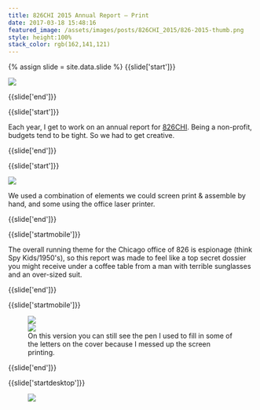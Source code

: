 ```yaml
---
title: 826CHI 2015 Annual Report — Print
date: 2017-03-18 15:48:16
featured_image: /assets/images/posts/826CHI_2015/826-2015-thumb.png
style: height:100%
stack_color: rgb(162,141,121)
---
```

{% assign slide = site.data.slide %}
{{slide['start']}}

<div><img class='full-width' src='{{ site.url }}/assets/images/posts/826CHI_2015/826-2015-1.png' srcset='{{ site.url }}/assets/images/posts/826CHI_2015/826-2015-1.png 1024w, {{ site.url }}/assets/images/posts/826CHI_2015/826-2015-1@2x.png 2048w, {{ site.url }}/assets/images/posts/826CHI_2015/826-2015-1@3x.png 3072w'></div>

{{slide['end']}}

{{slide['start']}}

Each year, I get to work on an annual report for <a href='http://826CHI.org/'>826CHI</a>. Being a non-profit, budgets tend to be tight. So we had to get creative.

{{slide['end']}}

{{slide['start']}}

<!--- <div><img src='{{ site.url }}/assets/images/posts/826CHI_2015/826-2015-2.png' srcset='{{ site.url }}/assets/images/posts/826CHI_2015/826-2015-2.png 615w, {{ site.url }}/assets/images/posts/826CHI_2015/826-2015-2@2x.png 1230w, {{ site.url }}/assets/images/posts/826CHI_2015/826-2015-2@3x.png 1845w'></div>

The gif below replaces the above .png
-->

<div><img src='{{ site.url }}/assets/images/posts/826CHI_2015/826-2016-1.gif'></div>

We used a combination of elements we could screen print &amp; assemble by hand, and some using the office laser printer.

{{slide['end']}}

{{slide['startmobile']}}

The overall running theme for the Chicago office of 826 is espionage (think Spy Kids/1950's), so this report was made to feel like a top secret dossier you might receive under a coffee table from a man with terrible sunglasses and an over-sized suit.

{{slide['end']}}

{{slide['startmobile']}}

<figure>

<div><img src='{{ site.url }}/assets/images/posts/826CHI_2015/826-2015-3.png' srcset='{{ site.url }}/assets/images/posts/826CHI_2015/826-2015-3.png 556w, {{ site.url }}/assets/images/posts/826CHI_2015/826-2015-3@2x.png 1112w, {{ site.url }}/assets/images/posts/826CHI_2015/826-2015-3@3x.png 1668w'></div>

<div><img src='{{ site.url }}/assets/images/posts/826CHI_2015/826-2015-4.png' srcset='{{ site.url }}/assets/images/posts/826CHI_2015/826-2015-4.png 234w, {{ site.url }}/assets/images/posts/826CHI_2015/826-2015-4@2x.png 468w, {{ site.url }}/assets/images/posts/826CHI_2015/826-2015-4@3x.png 702w'></div>

<figcaption>On this version you can still see the pen I used to fill in some of the letters on the cover because I messed up the screen printing.</figcaption>

</figure>

{{slide['end']}}

{{slide['startdesktop']}}

<figure>

<div class='row'>

<div><img src='{{ site.url }}/assets/images/posts/826CHI_2015/826-2015-3.png' srcset='{{ site.url }}/assets/images/posts/826CHI_2015/826-2015-3.png 556w, {{ site.url }}/assets/images/posts/826CHI_2015/826-2015-3@2x.png 1112w, {{ site.url }}/assets/images/posts/826CHI_2015/826-2015-3@3x.png 1668w'></div><!--

--><div><img src='{{ site.url }}/assets/images/posts/826CHI_2015/826-2015-4.png' srcset='{{ site.url }}/assets/images/posts/826CHI_2015/826-2015-4.png 234w, {{ site.url }}/assets/images/posts/826CHI_2015/826-2015-4@2x.png 468w, {{ site.url }}/assets/images/posts/826CHI_2015/826-2015-4@3x.png 702w'></div>

</div>

<figcaption>On this version you can still see the pen I used to fill in some of the letters on the cover because I messed up the screen printing.</figcaption>

</figure>

The overall running theme for the Chicago office of 826 is espionage (think Spy Kids/1950's), so this report was made to feel like a top secret dossier you might receive under a coffee table from a man with terrible sunglasses and an over-sized suit.

{{slide['end']}}